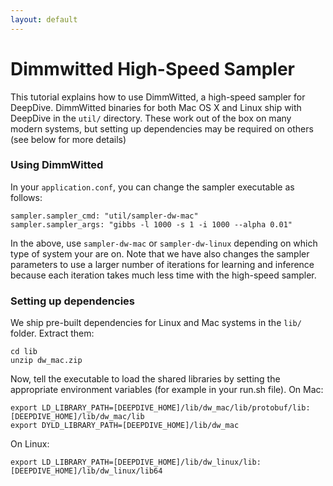 ```yaml
---
layout: default
---
```


# Dimmwitted High-Speed Sampler

This tutorial explains how to use DimmWitted, a high-speed sampler for DeepDive. DimmWitted binaries for both Mac OS X and Linux ship with DeepDive in the `util/` directory. These work out of the box on many modern systems, but setting up dependencies may be required on others (see below for more details)

### Using DimmWitted

In your `application.conf`, you can change the sampler executable as follows:
  
    sampler.sampler_cmd: "util/sampler-dw-mac"
    sampler.sampler_args: "gibbs -l 1000 -s 1 -i 1000 --alpha 0.01"

In the above, use `sampler-dw-mac` or `sampler-dw-linux` depending on which type of system your are on. Note that we have also changes the sampler parameters to use a larger number of iterations for learning and inference because each iteration takes much less time with the high-speed sampler.


### Setting up dependencies

We ship pre-built dependencies for Linux and Mac systems in the `lib/` folder. Extract them:

    cd lib
    unzip dw_mac.zip

Now, tell the executable to load the shared libraries by setting the appropriate environment variables (for example in your run.sh file). On Mac:
  
    export LD_LIBRARY_PATH=[DEEPDIVE_HOME]/lib/dw_mac/lib/protobuf/lib:[DEEPDIVE_HOME]/lib/dw_mac/lib
    export DYLD_LIBRARY_PATH=[DEEPDIVE_HOME]/lib/dw_mac

On Linux:
  
    export LD_LIBRARY_PATH=[DEEPDIVE_HOME]/lib/dw_linux/lib:[DEEPDIVE_HOME]/lib/dw_linux/lib64
